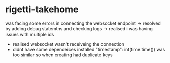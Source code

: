 # rigetti-takehome

was facing some errors in connecting the websocket endpoint -> resolved by adding debug statemtns and checking logs
-> realised i was having issues with multiple ids

- realised websocket wasn't receiveing the connection
- didnt have some dependeices installed
"timestamp": int(time.time()) was too similar so when creating had duplicate keys

